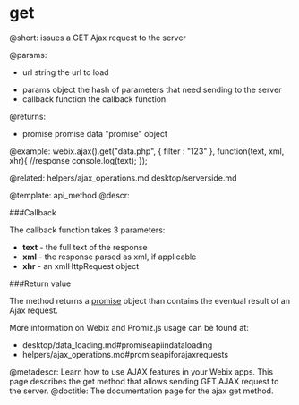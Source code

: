 get
=============

@short: issues a GET Ajax request to the server
	
@params:
- url	string	the url to load
* params	object	the hash of parameters that need sending to the server
* callback	function	the callback function


@returns:
- promise		promise		data "promise" object


@example:
webix.ajax().get("data.php", { filter : "123" }, function(text, xml, xhr){
	//response
	console.log(text);
});

@related:
	helpers/ajax_operations.md
    desktop/serverside.md

@template:	api_method
@descr:

###Callback

The callback function takes 3 parameters:

- **text** - the full text of the response
- **xml** - the response parsed as xml, if applicable
- **xhr** - an xmlHttpRequest object

###Return value

The method returns a [promise](http://promisesaplus.com/) object than contains the eventual result of an Ajax request. 

More information on Webix and Promiz.js usage can be found at: 

- desktop/data_loading.md#promiseapiindataloading
- helpers/ajax_operations.md#promiseapiforajaxrequests

@metadescr: Learn how to use AJAX features in your Webix apps. This page describes the get method that allows sending GET AJAX request to the server.
@doctitle: The documentation page for the ajax get method.
